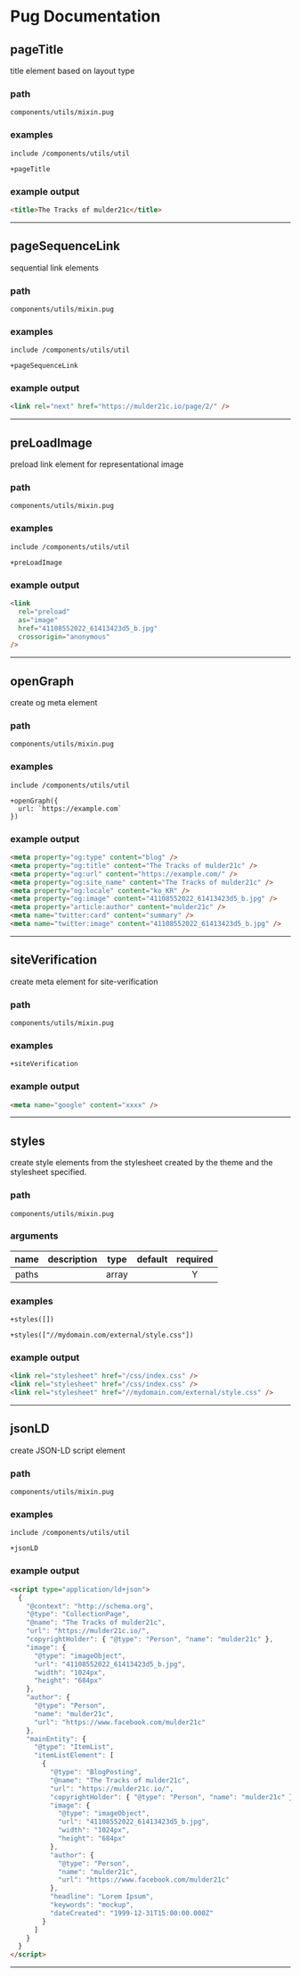 # Pug Documentation

## pageTitle

title element based on layout type


### path

`components/utils/mixin.pug`


### examples

```jade
include /components/utils/util

+pageTitle
```


### example output

```html
<title>The Tracks of mulder21c</title>

```


---


## pageSequenceLink

sequential link elements


### path

`components/utils/mixin.pug`


### examples

```jade
include /components/utils/util

+pageSequenceLink
```


### example output

```html
<link rel="next" href="https://mulder21c.io/page/2/" />

```


---


## preLoadImage

preload link element for representational image


### path

`components/utils/mixin.pug`


### examples

```jade
include /components/utils/util

+preLoadImage
```


### example output

```html
<link
  rel="preload"
  as="image"
  href="41108552022_61413423d5_b.jpg"
  crossorigin="anonymous"
/>

```


---


## openGraph

create og meta element


### path

`components/utils/mixin.pug`


### examples

```jade
include /components/utils/util

+openGraph({
  url: `https://example.com`
})
```


### example output

```html
<meta property="og:type" content="blog" />
<meta property="og:title" content="The Tracks of mulder21c" />
<meta property="og:url" content="https://example.com/" />
<meta property="og:site_name" content="The Tracks of mulder21c" />
<meta property="og:locale" content="ko_KR" />
<meta property="og:image" content="41108552022_61413423d5_b.jpg" />
<meta property="article:author" content="mulder21c" />
<meta name="twitter:card" content="summary" />
<meta name="twitter:image" content="41108552022_61413423d5_b.jpg" />

```


---


## siteVerification

create meta element for site-verification


### path

`components/utils/mixin.pug`


### examples

```jade
+siteVerification
```


### example output

```html
<meta name="google" content="xxxx" />

```


---


## styles

create style elements from the stylesheet created by the theme
and the stylesheet specified.



### path

`components/utils/mixin.pug`


### arguments

|name|description|type|default|required|
|:---:|:---|:---:|:---:|:---:|
|paths||array||Y|



### examples

```jade
+styles([])
```
```jade
+styles(["//mydomain.com/external/style.css"])
```


### example output

```html
<link rel="stylesheet" href="/css/index.css" />
<link rel="stylesheet" href="/css/index.css" />
<link rel="stylesheet" href="//mydomain.com/external/style.css" />

```


---


## jsonLD

create JSON-LD script element


### path

`components/utils/mixin.pug`


### examples

```jade
include /components/utils/util

+jsonLD
```


### example output

```html
<script type="application/ld+json">
  {
    "@context": "http://schema.org",
    "@type": "CollectionPage",
    "@name": "The Tracks of mulder21c",
    "url": "https://mulder21c.io/",
    "copyrightHolder": { "@type": "Person", "name": "mulder21c" },
    "image": {
      "@type": "imageObject",
      "url": "41108552022_61413423d5_b.jpg",
      "width": "1024px",
      "height": "684px"
    },
    "author": {
      "@type": "Person",
      "name": "mulder21c",
      "url": "https://www.facebook.com/mulder21c"
    },
    "mainEntity": {
      "@type": "ItemList",
      "itemListElement": [
        {
          "@type": "BlogPosting",
          "@name": "The Tracks of mulder21c",
          "url": "https://mulder21c.io/",
          "copyrightHolder": { "@type": "Person", "name": "mulder21c" },
          "image": {
            "@type": "imageObject",
            "url": "41108552022_61413423d5_b.jpg",
            "width": "1024px",
            "height": "684px"
          },
          "author": {
            "@type": "Person",
            "name": "mulder21c",
            "url": "https://www.facebook.com/mulder21c"
          },
          "headline": "Lorem Ipsum",
          "keywords": "mockup",
          "dateCreated": "1999-12-31T15:00:00.000Z"
        }
      ]
    }
  }
</script>

```


---
